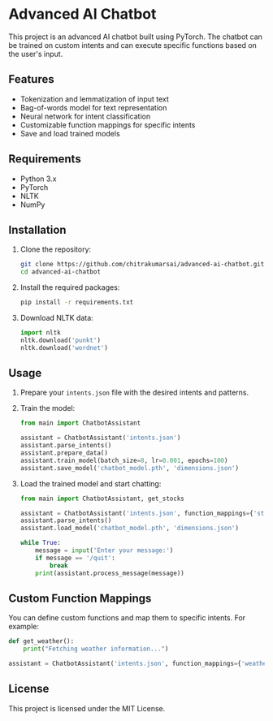 # Advanced AI Chatbot

This project is an advanced AI chatbot built using PyTorch. The chatbot can be trained on custom intents and can execute specific functions based on the user's input.

## Features

- Tokenization and lemmatization of input text
- Bag-of-words model for text representation
- Neural network for intent classification
- Customizable function mappings for specific intents
- Save and load trained models

## Requirements

- Python 3.x
- PyTorch
- NLTK
- NumPy

## Installation

1. Clone the repository:
    ```bash
    git clone https://github.com/chitrakumarsai/advanced-ai-chatbot.git
    cd advanced-ai-chatbot
    ```

2. Install the required packages:
    ```bash
    pip install -r requirements.txt
    ```

3. Download NLTK data:
    ```python
    import nltk
    nltk.download('punkt')
    nltk.download('wordnet')
    ```

## Usage

1. Prepare your `intents.json` file with the desired intents and patterns.

2. Train the model:
    ```python
    from main import ChatbotAssistant

    assistant = ChatbotAssistant('intents.json')
    assistant.parse_intents()
    assistant.prepare_data()
    assistant.train_model(batch_size=8, lr=0.001, epochs=100)
    assistant.save_model('chatbot_model.pth', 'dimensions.json')
    ```

3. Load the trained model and start chatting:
    ```python
    from main import ChatbotAssistant, get_stocks

    assistant = ChatbotAssistant('intents.json', function_mappings={'stocks': get_stocks})
    assistant.parse_intents()
    assistant.load_model('chatbot_model.pth', 'dimensions.json')

    while True:
        message = input('Enter your message:')
        if message == '/quit':
            break
        print(assistant.process_message(message))
    ```

## Custom Function Mappings

You can define custom functions and map them to specific intents. For example:
```python
def get_weather():
    print("Fetching weather information...")

assistant = ChatbotAssistant('intents.json', function_mappings={'weather': get_weather})
```

## License

This project is licensed under the MIT License.